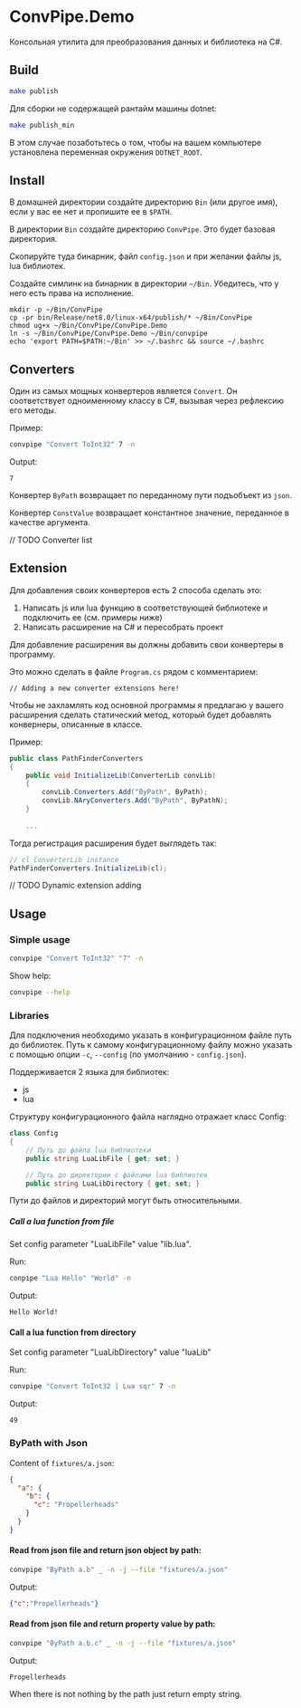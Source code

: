 # ConvPipe.Demo

Консольная утилита для преобразования данных и библиотека на C#.

## Build 

```bash
make publish
```

Для сборки не содержащей рантайм машины dotnet:

```bash
make publish_min
```

В этом случае позаботьтесь о том, чтобы на вашем компьютере установлена переменная окружения `DOTNET_ROOT`.

## Install

В домашней директории создайте директорию `Bin` (или другое имя), если у вас ее нет и пропишите ее в `$PATH`.

В директории `Bin` создайте директорию `ConvPipe`. Это будет базовая директория.

Скопируйте туда бинарник, файл `config.json` и при желании файлы js, lua библиотек.

Создайте симлинк на бинарник в директории `~/Bin`. Убедитесь, что у него есть права на исполнение.

```bin
mkdir -p ~/Bin/ConvPipe
cp -pr bin/Release/net8.0/linux-x64/publish/* ~/Bin/ConvPipe
chmod ug+x ~/Bin/ConvPipe/ConvPipe.Demo
ln -s ~/Bin/ConvPipe/ConvPipe.Demo ~/Bin/convpipe
echo 'export PATH=$PATH:~/Bin' >> ~/.bashrc && source ~/.bashrc
```

## Converters

Один из самых мощных конвертеров является `Convert`. Он соответствует одноименному классу в C#,
вызывая через рефлексию его методы.

Пример:

```bash
convpipe "Convert ToInt32" 7 -n
```

Output:

```text
7
```

Конвертер `ByPath` возвращает по переданному пути подъобъект из `json`.

Конвертер `ConstValue` возвращает константное значение, переданное в качестве аргумента.

// TODO Converter list

## Extension

Для добавления своих конвертеров есть 2 способа сделать это:
1. Написать js или lua функцию в соответствующей библиотеке и подключить ее (см. примеры ниже)
2. Написать расширение на C# и пересобрать проект

Для добавление расширения вы должны добавить свои конвертеры в программу.

Это можно сделать в файле `Program.cs` рядом с комментарием:

```text
// Adding a new converter extensions here!
```

Чтобы не захламлять код основной программы я предлагаю у вашего расширения сделать статический метод,
который будет добавлять конвернеры, описанные в классе.

Пример:

```csharp
public class PathFinderConverters
{
    public void InitializeLib(ConverterLib convLib)
    {
        convLib.Converters.Add("ByPath", ByPath);
        convLib.NAryConverters.Add("ByPath", ByPathN);
    }
    
    ...
```

Тогда регистрация расширения будет выглядеть так:

```csharp
// cl ConverterLib instance
PathFinderConverters.InitializeLib(cl);
```

// TODO Dynamic extension adding

## Usage

### Simple usage

```bash
convpipe "Convert ToInt32" "7" -n
```

Show help:
```bash
convpipe --help
```

### Libraries

Для подключения необходимо указать в конфигурационном файле путь до библиотек. 
Путь к самому конфигурационному файлу можно указать с помощью опции `-c`, `--config` (по умолчанию - `config.json`).

Поддерживается 2 языка для библиотек:
* js
* lua

Структуру конфигурационного файла наглядно отражает класс Config:

```csharp
class Config
{
    // Путь до файла lua библиотеки
    public string LuaLibFile { get; set; }

    // Путь до директории с файлами lua библиотек
    public string LuaLibDirectory { get; set; }
```

Пути до файлов и директорий могут быть относительными. 

##### Call a lua function from file

Set config parameter "LuaLibFile" value "lib.lua".

Run:

```bash
conpipe "Lua Hello" "World" -n
```

Output:

```text
Hello World!
```

#### Call a lua function from directory

Set config parameter "LuaLibDirectory" value "luaLib"

Run:

```bash
convpipe "Convert ToInt32 | Lua sqr" 7 -n
```

Output:

```text
49
```

### ByPath with Json

Content of `fixtures/a.json`:

```json
{
  "a": {
    "b": {
      "c": "Propellerheads"
    }
  }
}
```

#### Read from json file and return json object by path:
```bash
convpipe "ByPath a.b" _ -n -j --file "fixtures/a.json"
```

Output:
```json
{"c":"Propellerheads"}
```

#### Read from json file and return property value by path:
```bash
convpipe "ByPath a.b.c" _ -n -j --file "fixtures/a.json"
```

Output:
```text
Propellerheads
```

When there is not nothing by the path just return empty string.
